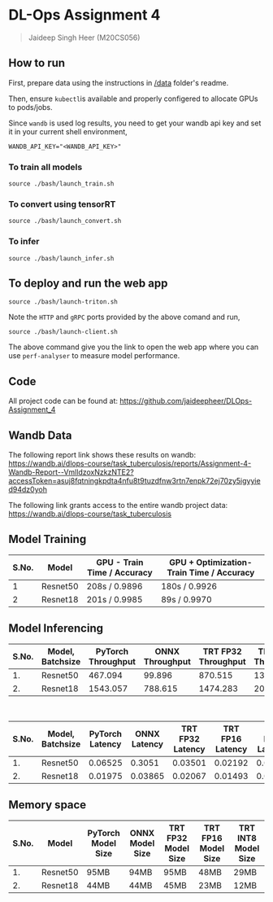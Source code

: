 # DL-Ops Assignment 4

> Jaideep Singh Heer (M20CS056)

## How to run

First, prepare data using the instructions in [/data](./data) folder's readme.

Then, ensure `kubectl`is available and properly configered to allocate GPUs to pods/jobs.

Since `wandb` is used log results, you need to get your wandb api key and set it in your current shell environment,
```
WANDB_API_KEY="<WANDB_API_KEY>"
```

### To train all models
```
source ./bash/launch_train.sh
```

### To convert using tensorRT
```
source ./bash/launch_convert.sh
```

### To infer
```
source ./bash/launch_infer.sh
```

## To deploy and run the web app
```
source ./bash/launch-triton.sh
```

Note the `HTTP` and `gRPC` ports provided by the above comand and run,
```
source ./bash/launch-client.sh
```

The above command give you the link to open the web app where you can use `perf-analyser` to measure model performance.

## Code

All project code can be found at: https://github.com/jaideepheer/DLOps-Assignment_4

## Wandb Data

The following report link shows these results on wandb:
https://wandb.ai/dlops-course/task_tuberculosis/reports/Assignment-4-Wandb-Report--VmlldzoxNzkzNTE2?accessToken=asuj8fqtningkpdta4nfu8t9tuzdfnw3rtn7enpk72ej70zy5igyyied94dz0yoh

The following link grants access to the entire wandb project data:
https://wandb.ai/dlops-course/task_tuberculosis

## Model Training

| S.No. | Model | GPU -  Train Time / Accuracy | GPU + Optimization-  Train Time / Accuracy |
|---|---|---|---|
| 1 | Resnet50 | 208s / 0.9896 | 180s / 0.9926 |
| 2 | Resnet18 | 201s / 0.9985 | 89s / 0.9970 |

## Model Inferencing

| S.No. | Model, Batchsize | PyTorch Throughput | ONNX Throughput | TRT FP32 Throughput | TRT FP16 Throughput | TRT INT8 Throughput |
|---|---|---|---|---|---|---|
| 1. | Resnet50 | 467.094 | 99.896 | 870.515 | 1390.212 | 1933.696 |
| 2. | Resnet18 | 1543.057 | 788.615 | 1474.283 | 2040.892 | 2987.476 |

<br/>

| S.No. | Model, Batchsize | PyTorch  Latency | ONNX Latency | TRT FP32 Latency | TRT FP16 Latency | TRT INT8 Latency |
|---|---|---|---|---|---|---|
| 1. | Resnet50 | 0.06525 | 0.3051 | 0.03501 | 0.02192 | 0.01576 |
| 2. | Resnet18 | 0.01975 | 0.03865 | 0.02067 | 0.01493 | 0.0102 |

## Memory space

| S.No. | Model | PyTorch  Model Size | ONNX  Model Size | TRT FP32 Model Size | TRT FP16  Model Size | TRT INT8  Model Size |
|---|---|---|---|---|---|---|
| 1. | Resnet50 | 95MB | 94MB | 95MB | 48MB | 29MB |
| 2. | Resnet18 | 44MB | 44MB | 45MB | 23MB | 12MB |
